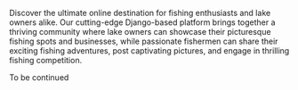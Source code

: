 Discover the ultimate online destination for fishing enthusiasts and lake owners alike.
Our cutting-edge Django-based platform brings together a thriving community where lake owners can
showcase their picturesque fishing spots and businesses, while passionate fishermen can share their
exciting fishing adventures, post captivating pictures, and engage in thrilling fishing competition.

To be continued
